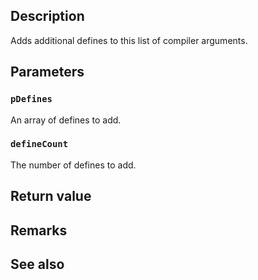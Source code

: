 ## Description

Adds additional defines to this list of compiler arguments.

## Parameters

### `pDefines`

An array of defines to add.

### `defineCount`

The number of defines to add.

## Return value

## Remarks

## See also